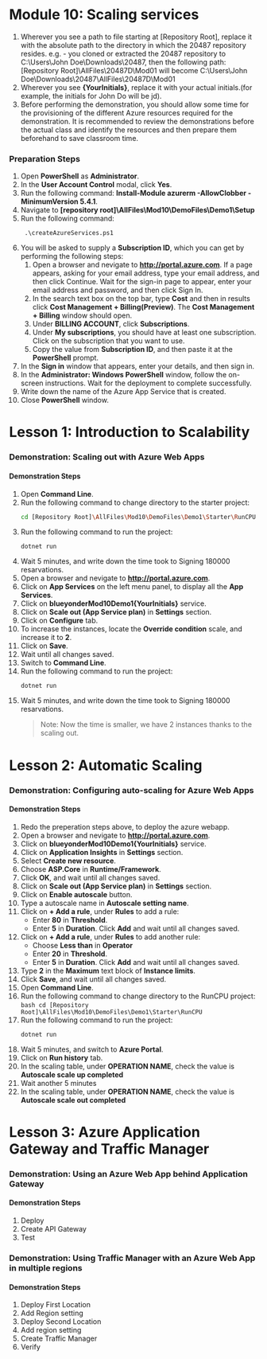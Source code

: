 # Module 10: Scaling services

1. Wherever you see a path to file starting at [Repository Root], replace it with the absolute path to the directory in which the 20487 repository resides. 
 e.g. - you cloned or extracted the 20487 repository to C:\Users\John Doe\Downloads\20487, then the following path: [Repository Root]\AllFiles\20487D\Mod01 will become C:\Users\John Doe\Downloads\20487\AllFiles\20487D\Mod01
2. Wherever you see **{YourInitials}**, replace it with your actual initials.(for example, the initials for John Do will be jd).
3. Before performing the demonstration, you should allow some time for the provisioning of the different Azure resources required for the demonstration. It is recommended to review the demonstrations before the actual class and identify the resources and then prepare them beforehand to save classroom time.

### Preparation Steps

1. Open **PowerShell** as **Administrator**.
2. In the **User Account Control** modal, click **Yes**.
3. Run the following command: **Install-Module azurerm -AllowClobber -MinimumVersion 5.4.1**.
4. Navigate to **[repository root]\AllFiles\Mod10\DemoFiles\Demo1\Setup**
5. Run the following command:
    ```batch
     .\createAzureServices.ps1
    ```
6. You will be asked to supply a **Subscription ID**, which you can get by performing the following steps:
    1. Open a browser and nevigate to **http://portal.azure.com**. If a page appears, asking for your email address, type your email address, and then click Continue. Wait for the sign-in page to appear, enter your email address and password, and then click Sign In.
    2. In the search text box on the top bar, type **Cost** and then in results click **Cost Management + Billing(Preview)**. The **Cost Management + Billing** window should open.
    3. Under **BILLING ACCOUNT**, click **Subscriptions**.
    4. Under **My subscriptions**, you should have at least one subscription. Click on the subscription that you want to use.
    5. Copy the value from **Subscription ID**, and then paste it at the **PowerShell** prompt. 
7. In the **Sign in** window that appears, enter your details, and then sign in.
8. In the **Administrator: Windows PowerShell** window, follow the on-screen instructions. Wait for the deployment to complete successfully.
9. Write down the name of the Azure App Service that is created.
10. Close **PowerShell** window.


# Lesson 1: Introduction to Scalability

### Demonstration: Scaling out with Azure Web Apps

#### Demonstration Steps

1.  Open **Command Line**.
2.  Run the following command to change directory to the starter project:
    ```bash
    cd [Repository Root]\AllFiles\Mod10\DemoFiles\Demo1\Starter\RunCPU
    ```
3.  Run the following command to run the project:
    ```base
    dotnet run
    ```
4.  Wait 5 minutes, and write down the time took to Signing 180000 resarvations.
5.  Open a browser and nevigate to **http://portal.azure.com**.
6.  Click on **App Services** on the left menu panel, to display all the **App Services**.
7.  Click on **blueyonderMod10Demo1{YourInitials}** service.
8.  Click on **Scale out (App Service plan)** in **Settings** section.
9.  Click on **Configure** tab.
10. To increase the instances, locate the **Override condition** scale, and increase it to **2**.
11. Click on **Save**.
12. Wait until all changes saved.
13. Switch to **Command Line**.
14. Run the following command to run the project:
    ```base
    dotnet run
    ```
15. Wait 5 minutes, and write down the time took to Signing 180000 resarvations.
    > Note: Now the time is smaller, we have 2 instances thanks to the scaling out.

# Lesson 2: Automatic Scaling

### Demonstration: Configuring auto-scaling for Azure Web Apps

#### Demonstration Steps

1. Redo the preperation steps above, to deploy the azure webapp.
2. Open a browser and nevigate to **http://portal.azure.com**.
3. Click on **blueyonderMod10Demo1{YourInitials}** service.
4. Click on **Application Insights** in **Settings** section.
5. Select **Create new resource**.
6. Choose **ASP.Core** in **Runtime/Framework**.
7. Click **OK**, and wait until all changes saved.
8. Click on **Scale out (App Service plan)** in **Settings** section.
9. Click on **Enable autoscale** button.
10. Type a autoscale name in **Autoscale setting name**.
11. Click on **+ Add a rule**, under **Rules** to add a rule:
    - Enter **80** in **Threshold**.
    - Enter **5** in **Duration**.
  Click **Add** and wait until all changes saved.  
12. Click on **+ Add a rule**, under **Rules** to add another rule:
    - Choose **Less than** in **Operator**
    - Enter **20** in **Threshold**.
    - Enter **5** in **Duration**.
  Click **Add** and wait until all changes saved.
13. Type **2** in the **Maximum** text block of **Instance limits**.
14. Click **Save**, and wait until all changes saved.
15. Open **Command Line**.
16.  Run the following command to change directory to the RunCPU project:
    ```bash
    cd [Repository Root]\AllFiles\Mod10\DemoFiles\Demo1\Starter\RunCPU
    ```
17. Run the following command to run the project:
    ```base
    dotnet run
    ```
18. Wait 5 minutes, and switch to **Azure Portal**.
18. Click on **Run history** tab.
19. In the scaling table, under **OPERATION NAME**, check the value is **Autoscale scale up completed**
20. Wait another 5 minutes
21. In the scaling table, under **OPERATION NAME**, check the value is **Autoscale scale out completed**

# Lesson 3: Azure Application Gateway and Traffic Manager

### Demonstration: Using an Azure Web App behind Application Gateway

#### Demonstration Steps

1. Deploy
2. Create API Gateway
3. Test

### Demonstration: Using Traffic Manager with an Azure Web App in multiple regions

#### Demonstration Steps

1. Deploy First Location
2. Add Region setting
3. Deploy Second Location
4. Add region setting
5. Create Traffic Manager
6. Verify